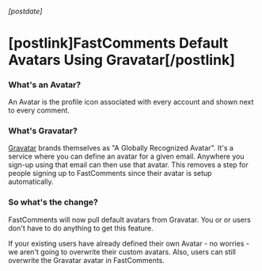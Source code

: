 ###### [postdate]
# [postlink]FastComments Default Avatars Using Gravatar[/postlink]

### What's an Avatar?

An Avatar is the profile icon associated with every account and shown next to every comment.

### What's Gravatar?

<a href="https://en.gravatar.com/" target="_blank">Gravatar</a> brands themselves as "A Globally Recognized Avatar".
It's a service where you can define an avatar for a given email. Anywhere you sign-up using that email can then
use that avatar. This removes a step for people signing up to FastComments since their avatar is setup automatically.

### So what's the change?

FastComments will now pull default avatars from Gravatar. You or or users don't have to do anything to get this feature.

If your existing users have already defined their own Avatar - no worries - we aren't going to overwrite their custom avatars.
Also, users can still overwrite the Gravatar avatar in FastComments.
